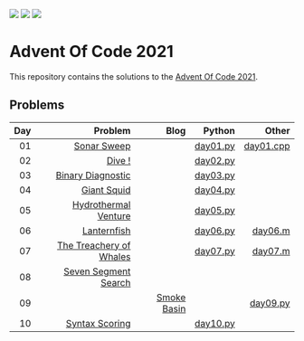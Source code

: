 ![](https://img.shields.io/badge/stars%20⭐-20-yellow)
![](https://img.shields.io/badge/day%20📅-10-blue) 
![](https://img.shields.io/badge/days%20completed-10-red)
# Advent Of Code 2021

This repository contains the solutions to the [Advent Of Code 2021](https://adventofcode.com/2021).

## Problems

|  Day |                                            Problem | Blog |                                                                                                                          Python |  Other |
| ---: | -------------------------------------------------: | ---: | ------------------------------------------------------------------------------------------------------------------------------: | ---: |
|   01 | [Sonar Sweep](https://adventofcode.com/2021/day/1) |      | [day01.py](https://github.com/sotsoguk/AdventOfCode2021/blob/bfc404d3724aa8eff5255f8d3fe4a4f1d6ace98c/python/day01/day01.py) | [day01.cpp](https://github.com/sotsoguk/AdventOfCode2021/blob/bfc404d3724aa8eff5255f8d3fe4a4f1d6ace98c/cpp/day01/day01.cpp)     |
|   02 |            [Dive !](https://adventofcode.com/2021/day/2)                                        |      |       [day02.py](https://github.com/sotsoguk/AdventOfCode2021/blob/bfc404d3724aa8eff5255f8d3fe4a4f1d6ace98c/python/day02/day02.py)                                                                                                                          |      |
| 03 | [Binary Diagnostic](https://adventofcode.com/2021/day/3)| | [day03.py](https://github.com/sotsoguk/AdventOfCode2021/blob/58d49eaed5c5c6173e34b54b556fde8e395821e5/python/day03/day03.py) | | 
| 04 | [Giant Squid](https://adventofcode.com/2021/day/4)| | [day04.py](https://github.com/sotsoguk/AdventOfCode2021/blob/6dc32bde011b2e3665575668c1499273fcd7f387/python/day04/day04.py) |
| 05 | [Hydrothermal Venture](https://adventofcode.com/2021/day/5)| | [day05.py](https://github.com/sotsoguk/AdventOfCode2021/blob/69e007a29958b21b12605ed58ea351ccb0d8f3b5/python/day05/day05.py) |
| 06 | [Lanternfish](https://adventofcode.com/2021/day/6)| | [day06.py ](https://github.com/sotsoguk/AdventOfCode2021/blob/36c224078a3370e5ea8383a74f71f1a334ed1077/python/day06/day06.py)| [day06.m](https://github.com/sotsoguk/AdventOfCode2021/blob/36c224078a3370e5ea8383a74f71f1a334ed1077/misc/day06.m)|
| 07 | [The Treachery of Whales](https://adventofcode.com/2021/day/7)| | [day07.py](https://github.com/sotsoguk/AdventOfCode2021/blob/a6102d061994ce5dc1f5dddfa881b65cac40b209/python/day07/day07.py)| [day07.m](https://github.com/sotsoguk/AdventOfCode2021/blob/a6102d061994ce5dc1f5dddfa881b65cac40b209/misc/day07.m)| 
| 08 | [Seven Segment Search](https://adventofcode.com/2021/day/8)| | |
| 09 | | [Smoke Basin](https://adventofcode.com/2021/day/9) | |[day09.py](https://github.com/sotsoguk/AdventOfCode2021/blob/main/python/day09/day09.py)
| 10 | [Syntax Scoring](https://adventofcode.com/2021/day/10)| |[day10.py](https://github.com/sotsoguk/AdventOfCode2021/blob/main/python/day10/day10.py) |
